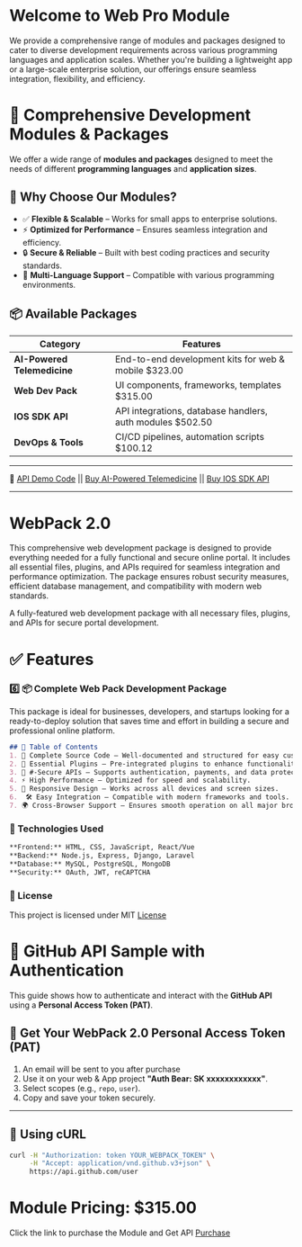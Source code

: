  # Welcome to Web Pro Module 
 We provide a comprehensive range of modules and packages designed to cater to diverse development requirements across various programming languages and application scales. Whether you're building a lightweight app or a large-scale enterprise solution, our offerings ensure seamless integration, flexibility, and efficiency.

 # 🚀 Comprehensive Development Modules & Packages  

We offer a wide range of **modules and packages** designed to meet the needs of different **programming languages** and **application sizes**.  

## 🔹 Why Choose Our Modules?  
- ✅ **Flexible & Scalable** – Works for small apps to enterprise solutions.  
- ⚡ **Optimized for Performance** – Ensures seamless integration and efficiency.  
- 🔒 **Secure & Reliable** – Built with best coding practices and security standards.  
- 🔄 **Multi-Language Support** – Compatible with various programming environments.  

## 📦 Available Packages  
| Category           | Features |
|-------------------|------------------------------------------------|
| **AI-Powered Telemedicine**      | End-to-end development kits for web & mobile $323.00 |
| **Web Dev Pack**    |  UI components, frameworks, templates $315.00 |
| **IOS SDK API**       | API integrations, database handlers, auth modules $502.50 |
| **DevOps & Tools**| CI/CD pipelines, automation scripts $100.12 |
---

 🔗 [API Demo Code](https://mit-license.org/) ||  [Buy AI-Powered Telemedicine](https://mit-license.org/) ||  [Buy IOS SDK API](https://mit-license.org/)
 <hr>

 
# WebPack 2.0
This comprehensive web development package is designed to provide everything needed for a fully functional and secure online portal. It includes all essential files, plugins, and APIs required for seamless integration and performance optimization. The package ensures robust security measures, efficient database management, and compatibility with modern web standards.

A fully-featured web development package with all necessary files, plugins, and APIs for secure portal development.

# ✅ Features
### 6️⃣ **📦 Complete Web Pack Development Package**  
This package is ideal for businesses, developers, and startups looking for a ready-to-deploy solution that saves time and effort in building a secure and professional online platform.
```md
## 📌 Table of Contents
1. 📜 Complete Source Code – Well-documented and structured for easy customization.
2. 🔌 Essential Plugins – Pre-integrated plugins to enhance functionality.
3. 🔐 #-Secure APIs – Supports authentication, payments, and data protection.
4. ⚡ High Performance – Optimized for speed and scalability.
5. 📱 Responsive Design – Works across all devices and screen sizes.
6.  🛠️ Easy Integration – Compatible with modern frameworks and tools.
7. 🌍 Cross-Browser Support – Ensures smooth operation on all major browsers.
```

### 🔧 Technologies Used
```md
**Frontend:** HTML, CSS, JavaScript, React/Vue
**Backend:** Node.js, Express, Django, Laravel
**Database:** MySQL, PostgreSQL, MongoDB
**Security:** OAuth, JWT, reCAPTCHA
```

### 📜 License
This project is licensed under MIT [License](https://mit-license.org/)

# 🚀 GitHub API Sample with Authentication  

This guide shows how to authenticate and interact with the **GitHub API** using a **Personal Access Token (PAT)**.  

## 🔐 Get Your WebPack 2.0 Personal Access Token (PAT)  
1. An email will be sent to you after purchase
2. Use it on your web & App project **"Auth Bear: SK xxxxxxxxxxxx"**.  
3. Select scopes (e.g., `repo`, `user`).  
4. Copy and save your token securely.  

---

## 📌 Using cURL
```bash
curl -H "Authorization: token YOUR_WEBPACK_TOKEN" \
     -H "Accept: application/vnd.github.v3+json" \
     https://api.github.com/user
```
# Module Pricing: $315.00
Click the link to purchase the Module and Get API [Purchase](https://mit-license.org/)
